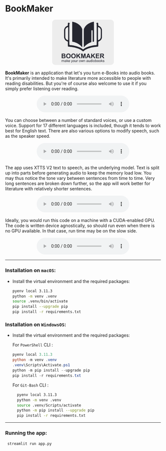 # BookMaker

<div style="text-align: center;">
    <img title="Logo" src="./figures/logo.png" width="200">
</div>


**BookMaker** is an application that let's you turn e-Books into audio books. It's primarily intended to make literature more accessible to people with reading disabilities. But you're of course also welcome to use it if you simply prefer listening over reading.

<div style="text-align: center;">
    <audio controls>
    <source src="./readmesamples/sample_1.wav" type="audio/wav">
    Your browser does not support the audio element.
    </audio>
</div>

You can choose between a number of standard voices, or use a custom voice. Support for 17 different languages is included, though it tends to work best for English text. There are also various options to modify speech, such as the speaker speed. 

<div style="text-align: center;">
    <audio controls>
    <source src="./readmesamples/sample_2.wav" type="audio/wav">
    Your browser does not support the audio element.
    </audio>
</div>

The app uses XTTS V2 text to speech, as the underlying model. Text is split up into parts before generating audio to keep the memory load low. You may thus notice the tone vary between sentences from time to time. Very long sentences are broken down further, so the app will work better for literature with relatively shorter sentences.

<div style="text-align: center;">
    <audio controls>
    <source src="./readmesamples/sample_3.wav" type="audio/wav">
    Your browser does not support the audio element.
    </audio>
</div>

Ideally, you would run this code on a machine with a CUDA-enabled GPU. The code is written device agnostically, so should run even when there is no GPU available. In that case, run time may be on the slow side.  

<div style="text-align: center;">
    <audio controls>
    <source src="./readmesamples/sample_4.wav" type="audio/wav">
    Your browser does not support the audio element.
    </audio>
</div>

---

### **Installation on `macOS`**: 


- Install the virtual environment and the required packages:

    ```BASH
    pyenv local 3.11.3
    python -m venv .venv
    source .venv/bin/activate
    pip install --upgrade pip
    pip install -r requirements.txt
    ```
### **Installation on `WindowsOS`**:

- Install the virtual environment and the required packages:

   For `PowerShell` CLI :

    ```PowerShell
    pyenv local 3.11.3
    python -m venv .venv
    .venv\Scripts\Activate.ps1
    python -m pip install --upgrade pip
    pip install -r requirements.txt
    ```

    For `Git-Bash` CLI :

  ```BASH
    pyenv local 3.11.3
    python -m venv .venv
    source .venv/Scripts/activate
    python -m pip install --upgrade pip
    pip install -r requirements.txt
    ```

---

### **Running the app**: 
```BASH
 streamlit run app.py 
 ```